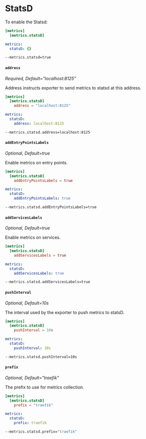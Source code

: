 # StatsD

To enable the Statsd:

```toml tab="File (TOML)"
[metrics]
  [metrics.statsD]
```

```yaml tab="File (YAML)"
metrics:
  statsD: {}
```

```bash tab="CLI"
--metrics.statsd=true
```

#### `address`

_Required, Default="localhost:8125"_

Address instructs exporter to send metrics to statsd at this address.

```toml tab="File (TOML)"
[metrics]
  [metrics.statsD]
    address = "localhost:8125"
```

```yaml tab="File (YAML)"
metrics:
  statsD:
    address: localhost:8125
```

```bash tab="CLI"
--metrics.statsd.address=localhost:8125
```

#### `addEntryPointsLabels`

_Optional, Default=true_

Enable metrics on entry points.

```toml tab="File (TOML)"
[metrics]
  [metrics.statsD]
    addEntryPointsLabels = true
```

```yaml tab="File (YAML)"
metrics:
  statsD:
    addEntryPointsLabels: true
```

```bash tab="CLI"
--metrics.statsd.addEntryPointsLabels=true
```

#### `addServicesLabels`

_Optional, Default=true_

Enable metrics on services.

```toml tab="File (TOML)"
[metrics]
  [metrics.statsD]
    addServicesLabels = true
```

```yaml tab="File (YAML)"
metrics:
  statsD:
    addServicesLabels: true
```

```bash tab="CLI"
--metrics.statsd.addServicesLabels=true
```

#### `pushInterval`

_Optional, Default=10s_

The interval used by the exporter to push metrics to statsD.

```toml tab="File (TOML)"
[metrics]
  [metrics.statsD]
    pushInterval = 10s
```

```yaml tab="File (YAML)"
metrics:
  statsD:
    pushInterval: 10s
```

```bash tab="CLI"
--metrics.statsd.pushInterval=10s
```

#### `prefix`

_Optional, Default="traefik"_

The prefix to use for metrics collection.

```toml tab="File (TOML)"
[metrics]
  [metrics.statsD]
    prefix = "traefik"
```

```yaml tab="File (YAML)"
metrics:
  statsD:
    prefix: traefik
```

```bash tab="CLI"
--metrics.statsd.prefix="traefik"
```